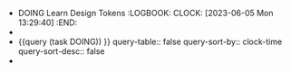 - DOING Learn Design Tokens
  :LOGBOOK:
  CLOCK: [2023-06-05 Mon 13:29:40]
  :END:
-
- {{query (task DOING)) }}
  query-table:: false
  query-sort-by:: clock-time
  query-sort-desc:: false
-